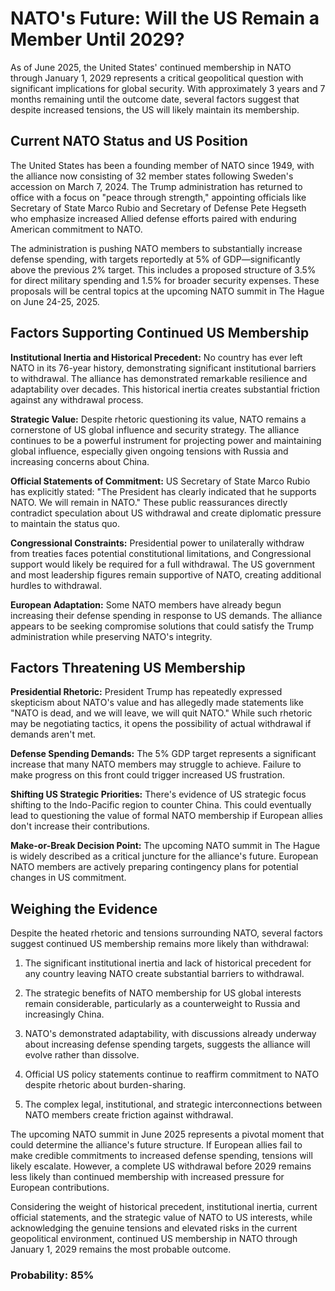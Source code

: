 # NATO's Future: Will the US Remain a Member Until 2029?

As of June 2025, the United States' continued membership in NATO through January 1, 2029 represents a critical geopolitical question with significant implications for global security. With approximately 3 years and 7 months remaining until the outcome date, several factors suggest that despite increased tensions, the US will likely maintain its membership.

## Current NATO Status and US Position

The United States has been a founding member of NATO since 1949, with the alliance now consisting of 32 member states following Sweden's accession on March 7, 2024. The Trump administration has returned to office with a focus on "peace through strength," appointing officials like Secretary of State Marco Rubio and Secretary of Defense Pete Hegseth who emphasize increased Allied defense efforts paired with enduring American commitment to NATO.

The administration is pushing NATO members to substantially increase defense spending, with targets reportedly at 5% of GDP—significantly above the previous 2% target. This includes a proposed structure of 3.5% for direct military spending and 1.5% for broader security expenses. These proposals will be central topics at the upcoming NATO summit in The Hague on June 24-25, 2025.

## Factors Supporting Continued US Membership

**Institutional Inertia and Historical Precedent:** No country has ever left NATO in its 76-year history, demonstrating significant institutional barriers to withdrawal. The alliance has demonstrated remarkable resilience and adaptability over decades. This historical inertia creates substantial friction against any withdrawal process.

**Strategic Value:** Despite rhetoric questioning its value, NATO remains a cornerstone of US global influence and security strategy. The alliance continues to be a powerful instrument for projecting power and maintaining global influence, especially given ongoing tensions with Russia and increasing concerns about China.

**Official Statements of Commitment:** US Secretary of State Marco Rubio has explicitly stated: "The President has clearly indicated that he supports NATO. We will remain in NATO." These public reassurances directly contradict speculation about US withdrawal and create diplomatic pressure to maintain the status quo.

**Congressional Constraints:** Presidential power to unilaterally withdraw from treaties faces potential constitutional limitations, and Congressional support would likely be required for a full withdrawal. The US government and most leadership figures remain supportive of NATO, creating additional hurdles to withdrawal.

**European Adaptation:** Some NATO members have already begun increasing their defense spending in response to US demands. The alliance appears to be seeking compromise solutions that could satisfy the Trump administration while preserving NATO's integrity.

## Factors Threatening US Membership

**Presidential Rhetoric:** President Trump has repeatedly expressed skepticism about NATO's value and has allegedly made statements like "NATO is dead, and we will leave, we will quit NATO." While such rhetoric may be negotiating tactics, it opens the possibility of actual withdrawal if demands aren't met.

**Defense Spending Demands:** The 5% GDP target represents a significant increase that many NATO members may struggle to achieve. Failure to make progress on this front could trigger increased US frustration.

**Shifting US Strategic Priorities:** There's evidence of US strategic focus shifting to the Indo-Pacific region to counter China. This could eventually lead to questioning the value of formal NATO membership if European allies don't increase their contributions.

**Make-or-Break Decision Point:** The upcoming NATO summit in The Hague is widely described as a critical juncture for the alliance's future. European NATO members are actively preparing contingency plans for potential changes in US commitment.

## Weighing the Evidence

Despite the heated rhetoric and tensions surrounding NATO, several factors suggest continued US membership remains more likely than withdrawal:

1. The significant institutional inertia and lack of historical precedent for any country leaving NATO create substantial barriers to withdrawal.

2. The strategic benefits of NATO membership for US global interests remain considerable, particularly as a counterweight to Russia and increasingly China.

3. NATO's demonstrated adaptability, with discussions already underway about increasing defense spending targets, suggests the alliance will evolve rather than dissolve.

4. Official US policy statements continue to reaffirm commitment to NATO despite rhetoric about burden-sharing.

5. The complex legal, institutional, and strategic interconnections between NATO members create friction against withdrawal.

The upcoming NATO summit in June 2025 represents a pivotal moment that could determine the alliance's future structure. If European allies fail to make credible commitments to increased defense spending, tensions will likely escalate. However, a complete US withdrawal before 2029 remains less likely than continued membership with increased pressure for European contributions.

Considering the weight of historical precedent, institutional inertia, current official statements, and the strategic value of NATO to US interests, while acknowledging the genuine tensions and elevated risks in the current geopolitical environment, continued US membership in NATO through January 1, 2029 remains the most probable outcome.

### Probability: 85%